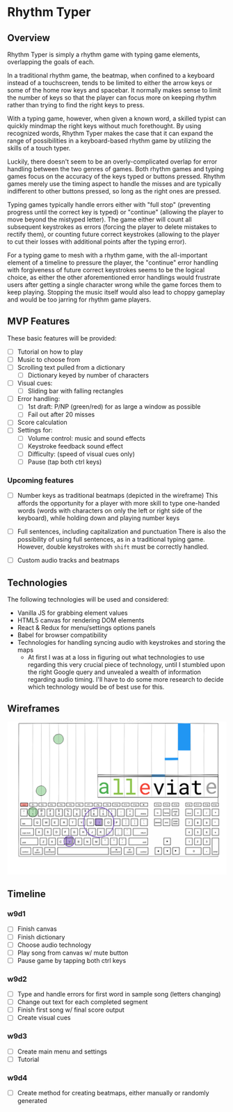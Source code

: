 # Rhythm Typer

## Overview
Rhythm Typer is simply a rhythm game with typing game elements, overlapping the goals of each.

In a traditional rhythm game, the beatmap, when confined to a keyboard instead
of a touchscreen, tends to be limited to either the arrow keys or some of the
home row keys and spacebar. It normally makes sense to limit the number of keys
so that the player can focus more on keeping rhythm rather than trying to find the right keys to press.

With a typing game, however, when given a known word, a skilled typist can
quickly mindmap the right keys without much forethought. By using recognized words,
Rhythm Typer makes the case that it can expand the range of possibilities in a
keyboard-based rhythm game by utilizing the skills of a touch typer.

Luckily, there doesn't seem to be an overly-complicated overlap for error
handling between the two genres of games. Both rhythm games and typing games
focus on the accuracy of the keys typed or buttons pressed. Rhythm games merely
use the timing aspect to handle the misses and are typically indifferent to
other buttons pressed, so long as the right ones are pressed.

Typing games typically handle errors either with "full stop" (preventing
progress until the correct key is typed) or "continue" (allowing the player to
move beyond the mistyped letter). The game either will count all subsequent
keystrokes as errors (forcing the player to delete mistakes to rectify them), or
counting future correct keystrokes (allowing to the player to cut their losses with additional points after the typing error).

For a typing game to mesh with a rhythm game, with the all-important element of
a timeline to pressure the player, the "continue" error handling with
forgiveness of future correct keystrokes
seems to be the logical choice, as either the other aforementioned error
handlings would frustrate users after getting a single character wrong while the
game forces them to keep playing. Stopping the music itself would also lead to
choppy gameplay and would be too jarring for rhythm game players.

## MVP Features
These basic features will be provided:
- [ ] Tutorial on how to play
- [ ] Music to choose from
- [ ] Scrolling text pulled from a dictionary
	- [ ] Dictionary keyed by number of characters
- [ ] Visual cues:
	- [ ] Sliding bar with falling rectangles
- [ ] Error handling:
	- [ ] 1st draft: P/NP (green/red) for as large a window as possible
	- [ ] Fail out after 20 misses
- [ ] Score calculation
- [ ] Settings for:
	- [ ] Volume control: music and sound effects
	- [ ] Keystroke feedback sound effect
	- [ ] Difficulty: (speed of visual cues only)
	- [ ] Pause (tap both ctrl keys)

### Upcoming features
- [ ] Number keys as traditional beatmaps (depicted in the wireframe)
  This affords the opportunity for a player with more skill to type one-handed
  words (words with characters on only the left or right side of the keyboard),
  while holding down and playing number keys

- [ ] Full sentences, including capitalization and punctuation
There is also the possibility of using full sentences, as in a traditional
typing game. However, double keystrokes with `shift` must be correctly handled.
- [ ] Custom audio tracks and beatmaps

## Technologies
The following technologies will be used and considered:
*	Vanilla JS for grabbing element values
*	HTML5 canvas for rendering DOM elements
*	React & Redux for menu/settings options panels
*	Babel for browser compatibility
*	Technologies for handling syncing audio with keystrokes and storing the maps
    *   At first I was at a loss in figuring out what technologies to use
        regarding this very crucial piece of technology, until I stumbled upon
        the right Google query and unvealed a wealth of information regarding
        audio timing. I'll have
        to do some more research to decide which technology would be of best use
        for this.

## Wireframes
![main-view](./assets/wireframes/main_view_wireframe.png)

## Timeline
### w9d1
- [ ] Finish canvas
- [ ] Finish dictionary
- [ ] Choose audio technology
- [ ] Play song from canvas w/ mute button
- [ ] Pause game by tapping both ctrl keys

### w9d2
- [ ] Type and handle errors for first word in sample song (letters changing)
- [ ] Change out text for each completed segment
- [ ] Finish first song w/ final score output
- [ ] Create visual cues

### w9d3
- [ ] Create main menu and settings
- [ ] Tutorial

### w9d4
- [ ] Create method for creating beatmaps, either manually or randomly generated
